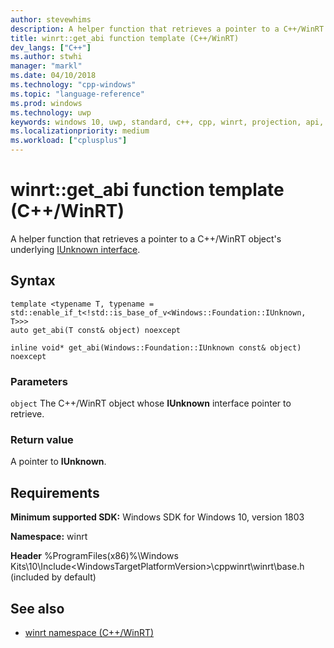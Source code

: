 ```yaml
---
author: stevewhims
description: A helper function that retrieves a pointer to a C++/WinRT object's underlying IUnknown interface.
title: winrt::get_abi function template (C++/WinRT)
dev_langs: ["C++"]
ms.author: stwhi
manager: "markl"
ms.date: 04/10/2018
ms.technology: "cpp-windows"
ms.topic: "language-reference"
ms.prod: windows
ms.technology: uwp
keywords: windows 10, uwp, standard, c++, cpp, winrt, projection, api, reference, IUnknown
ms.localizationpriority: medium
ms.workload: ["cplusplus"]
---
```


# winrt::get_abi function template (C++/WinRT)
A helper function that retrieves a pointer to a C++/WinRT object's underlying [IUnknown interface](https://msdn.microsoft.com/library/windows/desktop/ms680509).

## Syntax
```cppwinrt
template <typename T, typename = std::enable_if_t<!std::is_base_of_v<Windows::Foundation::IUnknown, T>>>
auto get_abi(T const& object) noexcept

inline void* get_abi(Windows::Foundation::IUnknown const& object) noexcept
```

### Parameters
`object`
The C++/WinRT object whose **IUnknown** interface pointer to retrieve.

### Return value 
A pointer to **IUnknown**.

## Requirements
**Minimum supported SDK:** Windows SDK for Windows 10, version 1803

**Namespace:** winrt

**Header** %ProgramFiles(x86)%\Windows Kits\10\Include\<WindowsTargetPlatformVersion>\cppwinrt\winrt\base.h (included by default)

## See also 
* [winrt namespace (C++/WinRT)](winrt.md)
